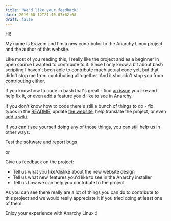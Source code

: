 ```yaml
---
title: "We'd like your feedback"
date: 2019-08-12T21:10:07+02:00
draft: false
---
```


Hi!

My name is Erazem and I'm a new contributor to the Anarchy Linux project and the author of this website.

Like most of you reading this, I really like the project and as a beginner
in open source I wanted to contribute to it.
Since I only know a bit about bash scripting I haven't been able to contribute much
actual code yet, but that didn't stop me from contributing alltogether.
And it shouldn't stop you from contributing either.

If you know how to code in bash that's great - find [an issue](https://github.com/deadhead420/anarchy-linux/issues)
you like and help fix it, or even add a feature you'd like to see in Anarchy.

If you don't know how to code there's still a bunch of things to do - fix typos in the [README](https://github.com/deadhead420/anarchy-linux/blob/master/README.md),
update [the website](https://github.com/deadhead420/anarchy-linux/tree/website-source), help translate the project, or even [add a wiki](https://github.com/deadhead420/anarchy-linux/wiki).

If you can't see yourself doing any of those things, you can still help us in other ways:

Test the software and report [bugs](https://github.com/deadhead420/anarchy-linux/issues)

or

Give us feedback on the project:

* Tell us what you like/dislike about the new website design
* Tell us what new features you'd like to see in the Anarchy installer
* Tell us how we can help you contribute to the project

As you can see there really are a lot of things you can do to contribute to this project
and we would really appreciate it if you tried doing at least one of them.

Enjoy your experience with Anarchy Linux :)